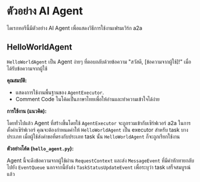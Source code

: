 # ตัวอย่าง AI Agent

ไดเรกทอรีนี้มีตัวอย่าง AI Agent เพื่อแสดงวิธีการใช้งานเฟรมเวิร์ก a2a

## HelloWorldAgent

`HelloWorldAgent` เป็น Agent ง่ายๆ ที่ตอบกลับด้วยข้อความ "สวัสดี, [ข้อความจากผู้ใช้]!" เมื่อได้รับข้อความจากผู้ใช้

**คุณสมบัติ:**

*   แสดงการใช้งานพื้นฐานของ `AgentExecutor`.
*   Comment Code ในโค้ดเป็นภาษาไทยเพื่อให้อ่านและทำความเข้าใจได้ง่าย

**การใช้งาน (แนวคิด):**

โดยทั่วไปแล้ว Agent ที่สร้างขึ้นโดยใช้ `AgentExecutor` จะถูกรวมเข้ากับเซิร์ฟเวอร์ a2a ในการตั้งค่าเซิร์ฟเวอร์ คุณจะต้องกำหนดค่าให้ `HelloWorldAgent` เป็น executor สำหรับ task บางประเภท เมื่อผู้ใช้ส่งคำขอที่ตรงกับประเภท task นั้น `HelloWorldAgent` ก็จะถูกเรียกใช้งาน

**ตัวอย่างโค้ด (`hello_agent.py`):**

Agent นี้จะดึงข้อความจากผู้ใช้ผ่าน `RequestContext` และส่ง `MessageEvent` ที่มีคำทักทายกลับไปยัง `EventQueue` นอกจากนี้ยังส่ง `TaskStatusUpdateEvent` เพื่อระบุว่า task เสร็จสมบูรณ์แล้ว
